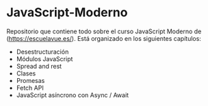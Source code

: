 # JavaScript-Moderno
Repositorio que contiene todo sobre el curso JavaScript Moderno de (https://escuelavue.es/).
Está organizado en los siguientes capítulos:

* Desestructuración
* Módulos JavaScript
* Spread and rest
* Clases
* Promesas
* Fetch API
* JavaScript asíncrono con Async / Await